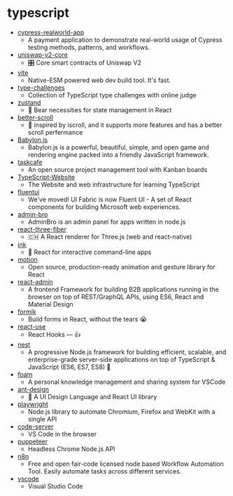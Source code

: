 # typescript
- [cypress-realworld-app](https://github.com/cypress-io/cypress-realworld-app)
  - A payment application to demonstrate real-world usage of Cypress testing methods, patterns, and workflows.
- [uniswap-v2-core](https://github.com/Uniswap/uniswap-v2-core)
  - 🎛 Core smart contracts of Uniswap V2
- [vite](https://github.com/vitejs/vite)
  - Native-ESM powered web dev build tool. It's fast.
- [type-challenges](https://github.com/type-challenges/type-challenges)
  - Collection of TypeScript type challenges with online judge
- [zustand](https://github.com/react-spring/zustand)
  - 🐻 Bear necessities for state management in React
- [better-scroll](https://github.com/ustbhuangyi/better-scroll)
  - 📜 inspired by iscroll, and it supports more features and has a better scroll perfermance
- [Babylon.js](https://github.com/BabylonJS/Babylon.js)
  - Babylon.js is a powerful, beautiful, simple, and open game and rendering engine packed into a friendly JavaScript framework.
- [taskcafe](https://github.com/JordanKnott/taskcafe)
  - An open source project management tool with Kanban boards
- [TypeScript-Website](https://github.com/microsoft/TypeScript-Website)
  - The Website and web infrastructure for learning TypeScript
- [fluentui](https://github.com/microsoft/fluentui)
  - We've moved! UI Fabric is now Fluent UI - A set of React components for building Microsoft web experiences.
- [admin-bro](https://github.com/SoftwareBrothers/admin-bro)
  - AdminBro is an admin panel for apps written in node.js
- [react-three-fiber](https://github.com/react-spring/react-three-fiber)
  - 🇨🇭 A React renderer for Three.js (web and react-native)
- [ink](https://github.com/vadimdemedes/ink)
  - 🌈 React for interactive command-line apps
- [motion](https://github.com/framer/motion)
  - Open source, production-ready animation and gesture library for React
- [react-admin](https://github.com/marmelab/react-admin)
  - A frontend Framework for building B2B applications running in the browser on top of REST/GraphQL APIs, using ES6, React and Material Design
- [formik](https://github.com/formium/formik)
  - Build forms in React, without the tears 😭
- [react-use](https://github.com/streamich/react-use)
  - React Hooks — 👍
- [nest](https://github.com/nestjs/nest)
  - A progressive Node.js framework for building efficient, scalable, and enterprise-grade server-side applications on top of TypeScript & JavaScript (ES6, ES7, ES8) 🚀
- [foam](https://github.com/foambubble/foam)
  - A personal knowledge management and sharing system for VSCode
- [ant-design](https://github.com/ant-design/ant-design)
  - 🌈 A UI Design Language and React UI library
- [playwright](https://github.com/microsoft/playwright)
  - Node.js library to automate Chromium, Firefox and WebKit with a single API
- [code-server](https://github.com/cdr/code-server)
  - VS Code in the browser
- [puppeteer](https://github.com/puppeteer/puppeteer)
  - Headless Chrome Node.js API
- [n8n](https://github.com/n8n-io/n8n)
  - Free and open fair-code licensed node based Workflow Automation Tool. Easily automate tasks across different services.
- [vscode](https://github.com/microsoft/vscode)
  - Visual Studio Code
